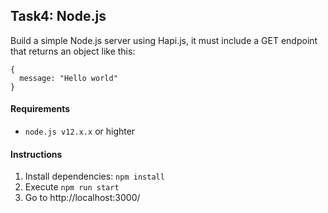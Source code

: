 ## Task4: Node.js

Build a simple Node.js server using Hapi.js, it must include a GET endpoint that returns
an object like this:

```
{
  message: "Hello world"
}
```

#### Requirements

- `node.js v12.x.x` or highter

#### Instructions

1. Install dependencies: `npm install`
2. Execute `npm run start`
3. Go to http://localhost:3000/
